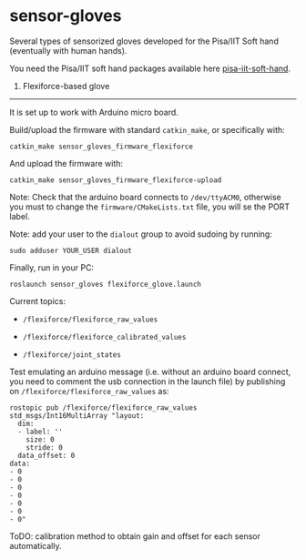 sensor-gloves
=============

Several types of sensorized gloves developed for the Pisa/IIT Soft hand (eventually with human hands).

You need the Pisa/IIT soft hand packages available here [pisa-iit-soft-hand](https://github.com/CentroEPiaggio/pisa-iit-soft-hand).

1. Flexiforce-based glove
-------------------------

It is set up to work with Arduino micro board.

Build/upload the firmware with standard `catkin_make`, or specifically with:

`catkin_make sensor_gloves_firmware_flexiforce`

And upload the firmware with:

`catkin_make sensor_gloves_firmware_flexiforce-upload`

Note: Check that the arduino board connects to `/dev/ttyACM0`, otherwise you must to change the `firmware/CMakeLists.txt` file, you will se the PORT label.

Note: add your user to the `dialout` group to avoid sudoing by running:

`sudo adduser YOUR_USER dialout`

Finally, run in your PC:

`roslaunch sensor_gloves flexiforce_glove.launch`

Current topics:

 - `/flexiforce/flexiforce_raw_values`

 - `/flexiforce/flexiforce_calibrated_values`

 - `/flexiforce/joint_states`

Test emulating an arduino message (i.e. without an arduino board connect, you need to comment the usb connection in the launch file) by publishing on `/flexiforce/flexiforce_raw_values` as:

```
rostopic pub /flexiforce/flexiforce_raw_values std_msgs/Int16MultiArray "layout:
  dim:
  - label: ''
    size: 0
    stride: 0
  data_offset: 0
data:
- 0
- 0
- 0
- 0
- 0
- 0
- 0" 
```

ToDO: calibration method to obtain gain and offset for each sensor automatically.